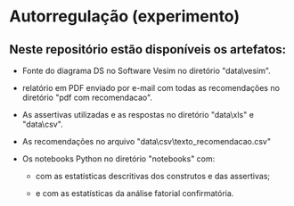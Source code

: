 # Autorregulação (experimento)

## Neste repositório estão disponíveis os artefatos:

- Fonte do diagrama DS no Software Vesim no diretório "data\vesim\". 

- relatório em PDF enviado por e-mail com todas as recomendações no diretório "pdf com recomendacao\".

- As assertivas utilizadas e as respostas no diretório "data\xls\" e "data\csv\".

- As recomendações no arquivo "data\csv\texto_recomendacao.csv" 

- Os notebooks Python no diretório "notebooks\" com: 

	- com as estatísticas descritivas dos construtos  e das assertivas; 

	- e com as estatísticas da análise fatorial confirmatória.
